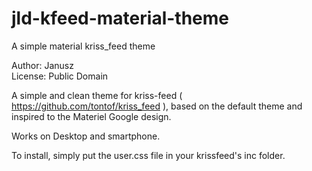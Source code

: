 # jld-kfeed-material-theme

A simple material kriss_feed theme

Author: Janusz  
License: Public Domain  

A simple and clean theme for kriss-feed ( https://github.com/tontof/kriss_feed ), 
based on the default theme and inspired to the Materiel Google design.

Works on Desktop and smartphone.

To install, simply put the user.css file in your krissfeed's inc folder.

